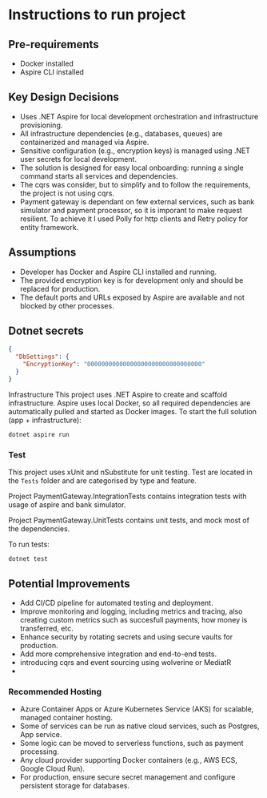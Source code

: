 # Instructions to run project

## Pre-requirements
- Docker installed
- Aspire CLI installed

## Key Design Decisions
- Uses .NET Aspire for local development orchestration and infrastructure provisioning.
- All infrastructure dependencies (e.g., databases, queues) are containerized and managed via Aspire.
- Sensitive configuration (e.g., encryption keys) is managed using .NET user secrets for local development.
- The solution is designed for easy local onboarding: running a single command starts all services and dependencies.
- The cqrs was consider, but to simplify and to follow the requirements, the project is not using cqrs.
- Payment gateway is dependant on few external services, such as bank simulator and payment processor, so it is imporant to make request resilient. To achieve it I used Polly for http clients and Retry policy for entity framework.

## Assumptions
- Developer has Docker and Aspire CLI installed and running.
- The provided encryption key is for development only and should be replaced for production.
- The default ports and URLs exposed by Aspire are available and not blocked by other processes.

## Dotnet secrets
```json
{
  "DbSettings": {
    "EncryptionKey": "00000000000000000000000000000000"
  }
}
```

Infrastructure
This project uses .NET Aspire to create and scaffold infrastructure. Aspire uses local Docker, so all required dependencies are automatically pulled and started as Docker images.
To start the full solution (app + infrastructure):
```shell
dotnet aspire run
```
### Test
This project uses xUnit and nSubstitute for unit testing.
Test are located in the `Tests` folder and are categorised by type and feature.

Project PaymentGateway.IntegrationTests contains integration tests with usage of aspire and bank simulator.

Project PaymentGateway.UnitTests contains unit tests, and mock most of the dependencies.

To run tests:
```shell
dotnet test
```
## Potential Improvements
- Add CI/CD pipeline for automated testing and deployment.
- Improve monitoring and logging, including metrics and tracing, also creating custom metrics such as succesfull payments, how money is transferred, etc.
- Enhance security by rotating secrets and using secure vaults for production.
- Add more comprehensive integration and end-to-end tests.
- introducing cqrs and event sourcing using wolverine or MediatR
- 
### Recommended Hosting
- Azure Container Apps or Azure Kubernetes Service (AKS) for scalable, managed container hosting.
- Some of services can be run as native cloud services, such as Postgres, App service.
- Some logic can be moved to serverless functions, such as payment processing.
- Any cloud provider supporting Docker containers (e.g., AWS ECS, Google Cloud Run).
- For production, ensure secure secret management and configure persistent storage for databases.